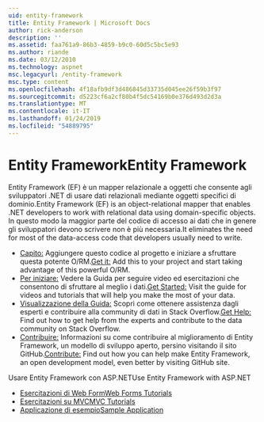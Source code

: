 ```yaml
---
uid: entity-framework
title: Entity Framework | Microsoft Docs
author: rick-anderson
description: ''
ms.assetid: faa761a9-86b3-4859-b9c0-60d5c5bc5e93
ms.author: riande
ms.date: 03/12/2010
ms.technology: aspnet
msc.legacyurl: /entity-framework
msc.type: content
ms.openlocfilehash: 4f18afb9df3d486845d33735d045ee26f59b3f97
ms.sourcegitcommit: d5223cf6a2cf80b4f5dc54169b0e376d493d2d3a
ms.translationtype: MT
ms.contentlocale: it-IT
ms.lasthandoff: 01/24/2019
ms.locfileid: "54889795"
---
```

<a name="entity-framework"></a><span data-ttu-id="3b27f-102">Entity Framework</span><span class="sxs-lookup"><span data-stu-id="3b27f-102">Entity Framework</span></span>
====================
<span data-ttu-id="3b27f-103">Entity Framework (EF) è un mapper relazionale a oggetti che consente agli sviluppatori .NET di usare dati relazionali mediante oggetti specifici di dominio.</span><span class="sxs-lookup"><span data-stu-id="3b27f-103">Entity Framework (EF) is an object-relational mapper that enables .NET developers to work with relational data using domain-specific objects.</span></span> <span data-ttu-id="3b27f-104">In questo modo la maggior parte del codice di accesso ai dati che in genere gli sviluppatori devono scrivere non è più necessaria.</span><span class="sxs-lookup"><span data-stu-id="3b27f-104">It eliminates the need for most of the data-access code that developers usually need to write.</span></span>


- <span data-ttu-id="3b27f-105">[Capito:](https://msdn.com/data/ee712906) Aggiungere questo codice al progetto e iniziare a sfruttare questa potente O/RM.</span><span class="sxs-lookup"><span data-stu-id="3b27f-105">[Get it:](https://msdn.com/data/ee712906) Add this to your project and start taking advantage of this powerful O/RM.</span></span>
- <span data-ttu-id="3b27f-106">[Per iniziare:](https://msdn.com/data/ee712907) Vedere la Guida per seguire video ed esercitazioni che consentono di sfruttare al meglio i dati.</span><span class="sxs-lookup"><span data-stu-id="3b27f-106">[Get Started:](https://msdn.com/data/ee712907) Visit the guide for videos and tutorials that will help you make the most of your data.</span></span>
- <span data-ttu-id="3b27f-107">[Visualizzazione della Guida:](https://msdn.com/data/hh913619) Scopri come ottenere assistenza dagli esperti e contribuire alla community di dati in Stack Overflow.</span><span class="sxs-lookup"><span data-stu-id="3b27f-107">[Get Help:](https://msdn.com/data/hh913619) Find out how to get help from the experts and contribute to the data community on Stack Overflow.</span></span>
- <span data-ttu-id="3b27f-108">[Contribuire:](https://github.com/aspnet/EntityFramework6) Informazioni su come contribuire al miglioramento di Entity Framework, un modello di sviluppo aperto, persino visitando il sito GitHub.</span><span class="sxs-lookup"><span data-stu-id="3b27f-108">[Contribute:](https://github.com/aspnet/EntityFramework6) Find out how you can help make Entity Framework, an open development model, even better by visiting GitHub site.</span></span>


<span data-ttu-id="3b27f-109">Usare Entity Framework con ASP.NET</span><span class="sxs-lookup"><span data-stu-id="3b27f-109">Use Entity Framework with ASP.NET</span></span>

- [<span data-ttu-id="3b27f-110">Esercitazioni di Web Form</span><span class="sxs-lookup"><span data-stu-id="3b27f-110">Web Forms Tutorials</span></span>](web-forms/overview/older-versions-getting-started/getting-started-with-ef/the-entity-framework-and-aspnet-getting-started-part-1.md)
- [<span data-ttu-id="3b27f-111">Esercitazioni su MVC</span><span class="sxs-lookup"><span data-stu-id="3b27f-111">MVC Tutorials</span></span>](mvc/overview/getting-started/getting-started-with-ef-using-mvc/creating-an-entity-framework-data-model-for-an-asp-net-mvc-application.md)
- [<span data-ttu-id="3b27f-112">Applicazione di esempio</span><span class="sxs-lookup"><span data-stu-id="3b27f-112">Sample Application</span></span>](https://webpifeed.blob.core.windows.net/webpifeed/Partners/ASP.NET%20MVC%20Application%20Using%20Entity%20Framework%20Code%20First.zip)
